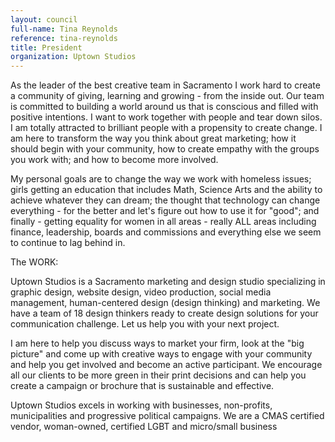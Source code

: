 ```yaml
---
layout: council
full-name: Tina Reynolds
reference: tina-reynolds
title: President
organization: Uptown Studios
---
```


<p>As the leader of the best creative team in Sacramento I work hard to create a community of giving, learning and growing - from the inside out. Our team is committed to building a world around us that is conscious and filled with positive intentions. I want to work together with people and tear down silos. I am totally attracted to brilliant people with a propensity to create change. I am here to transform the way you think about great marketing; how it should begin with your community, how to create empathy with the groups you work with; and how to become more involved.</p>
<p>My personal goals are to change the way we work with homeless issues; girls getting an education that includes Math, Science Arts and the ability to achieve whatever they can dream; the thought that technology can change everything - for the better and let's figure out how to use it for "good"; and finally - getting equality for women in all areas - really ALL areas including finance, leadership, boards and commissions and everything else we seem to continue to lag behind in.</p>
<p>The WORK:</p>
<p>Uptown Studios is a Sacramento marketing and design studio specializing in graphic design, website design, video production, social media management, human-centered design (design thinking) and marketing. We have a team of 18 design thinkers ready to create design solutions for your communication challenge. Let us help you with your next project.</p>
<p>I am here to help you discuss ways to market your firm, look at the "big picture" and come up with creative ways to engage with your community and help you get involved and become an active participant. We encourage all our clients to be more green in their print decisions and can help you create a campaign or brochure that is sustainable and effective.</p>
<p>Uptown Studios excels in working with businesses, non-profits, municipalities and progressive political campaigns. We are a CMAS certified vendor, woman-owned, certified LGBT and micro/small business</p>
